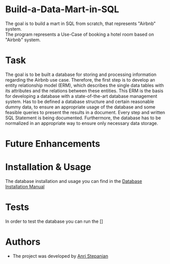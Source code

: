 # Build-a-Data-Mart-in-SQL

The goal is to build a mart in SQL from scratch, that represents "Airbnb" system.<br>
The program represents a Use-Case of booking a hotel room based on "Airbnb" system.

# Task

The goal is to be built a database for storing and processing information regarding the Airbnb use case. Therefore, the first step is to develop an entity relationship model (ERM), which describes the single data tables with its attributes and the relations between these entities. This ERM is the basis for developing a database with a state-of-the-art database management system.
Has to be defined a database structure and certain reasonable dummy data, to ensure an appropriate usage of the database and some feasible queries to present the results in a document. Every step and written SQL Statement is being documented. Furthermore, the database has to be normalized in an appropriate way to ensure only necessary data storage.

# Future Enhancements

# Installation & Usage

The database installation and usage you can find in the [Database Installation Manual](Database_Installation_Manual.pdf)

# Tests

In order to test the database you can run the []

# Authors
- The project was developed by [Anri Stepanian](https://github.com/anristepanian)
